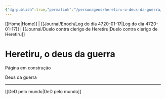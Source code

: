 ```yaml
---
{"dg-publish":true,"permalink":"/personagens/heretiru-o-deus-da-guerra/"}
---
```


[[Home\|Home]] | [[Journal/Enoch/Log do dia 4720-01-17\|Log do dia 4720-01-17]] | [[Journal/Duelo contra clerigo de Heretiru\|Duelo contra clerigo de Heretiru]] 

# Heretiru, o deus da guerra
Página em construção

Deus da guerra

---
[[DeD pelo mundo\|DeD pelo mundo]] 
